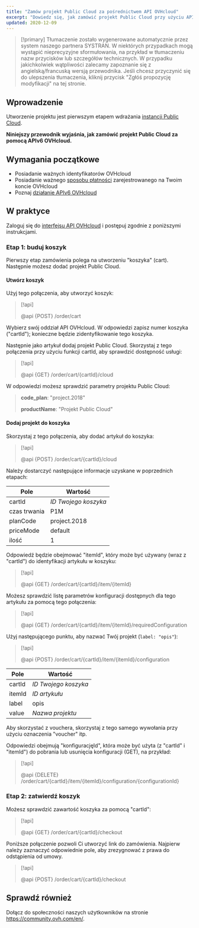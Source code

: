 ```yaml
---
title: "Zamów projekt Public Cloud za pośrednictwem API OVHcloud"
excerpt: "Dowiedz się, jak zamówić projekt Public Cloud przy użyciu API OVHcloud"
updated: 2020-12-09
---
```


> [!primary]
> Tłumaczenie zostało wygenerowane automatycznie przez system naszego partnera SYSTRAN. W niektórych przypadkach mogą wystąpić nieprecyzyjne sformułowania, na przykład w tłumaczeniu nazw przycisków lub szczegółów technicznych. W przypadku jakichkolwiek wątpliwości zalecamy zapoznanie się z angielską/francuską wersją przewodnika. Jeśli chcesz przyczynić się do ulepszenia tłumaczenia, kliknij przycisk "Zgłóś propozycję modyfikacji" na tej stronie.
> 


## Wprowadzenie

Utworzenie projektu jest pierwszym etapem wdrażania [instancji Public Cloud](https://www.ovhcloud.com/pl/public-cloud/).

**Niniejszy przewodnik wyjaśnia, jak zamówić projekt Public Cloud za pomocą APIv6 OVHcloud.**

## Wymagania początkowe

- Posiadanie ważnych identyfikatorów OVHcloud
- Posiadanie ważnego [sposobu płatności](/pages/account_and_service_management/managing_billing_payments_and_services/manage-payment-methods) zarejestrowanego na Twoim koncie OVHcloud
- Poznaj [działanie APIv6 OVHcloud](/pages/manage_and_operate/api/first-steps)

## W praktyce

Zaloguj się do [interfejsu API OVHcloud](https://api.ovh.com/) i postępuj zgodnie z poniższymi instrukcjami.

### Etap 1: buduj koszyk

Pierwszy etap zamówienia polega na utworzeniu "koszyka" (cart). Następnie możesz dodać projekt Public Cloud.

#### Utwórz koszyk

Użyj tego połączenia, aby utworzyć koszyk:

> [!api]
>
> @api {POST} /order/cart
>

Wybierz swój oddział API OVHcloud. W odpowiedzi zapisz numer koszyka ("cartId"); konieczne będzie zidentyfikowanie tego koszyka.

Następnie jako artykuł dodaj projekt Public Cloud. Skorzystaj z tego połączenia przy użyciu funkcji cartId, aby sprawdzić dostępność usługi:

> [!api]
>
> @api {GET} /order/cart/{cartId}/cloud
>

W odpowiedzi możesz sprawdzić parametry projektu Public Cloud:

>
>**code_plan**: "project.2018"
>
>**productName**: "Projekt Public Cloud"
>

#### Dodaj projekt do koszyka

Skorzystaj z tego połączenia, aby dodać artykuł do koszyka:

> [!api]
>
> @api {POST} /order/cart/{cartId}/cloud
>

Należy dostarczyć następujące informacje uzyskane w poprzednich etapach:

|Pole|Wartość|
|---|---|
|cartId|*ID Twojego koszyka*|
|czas trwania|P1M|
|planCode|project.2018|
|priceMode|default|
|ilość|1|

Odpowiedź będzie obejmować "itemId", który może być używany (wraz z "cartId") do identyfikacji artykułu w koszyku:

> [!api]
>
> @api {GET} /order/cart/{cartId}/item/{itemId}
>

Możesz sprawdzić listę parametrów konfiguracji dostępnych dla tego artykułu za pomocą tego połączenia:

> [!api]
>
> @api {GET} /order/cart/{cartId}/item/{itemId}/requiredConfiguration
>

Użyj następującego punktu, aby nazwać Twój projekt (`label: "opis"`):

> [!api]
>
> @api {POST} /order/cart/{cartId}/item/{itemId}/configuration
>

|Pole|Wartość|
|---|---|
|cartId|*ID Twojego koszyka*|
|itemId|*ID artykułu*|
|label|opis|
|value|*Nazwa projektu*|

Aby skorzystać z vouchera, skorzystaj z tego samego wywołania przy użyciu oznaczenia "voucher" itp.

Odpowiedzi obejmują "konfiguracjęId", która może być użyta (z "cartId" i "itemId") do pobrania lub usunięcia konfiguracji (GET), na przykład:

> [!api]
>
> @api {DELETE} /order/cart/{cartId}/item/{itemId}/configuration/{configurationId}
>


### Etap 2: zatwierdź koszyk

Możesz sprawdzić zawartość koszyka za pomocą "cartId":

> [!api]
>
> @api {GET} /order/cart/{cartId}/checkout
>

Poniższe połączenie pozwoli Ci utworzyć link do zamówienia. Najpierw należy zaznaczyć odpowiednie pole, aby zrezygnować z prawa do odstąpienia od umowy.

> [!api]
>
> @api {POST} /order/cart/{cartId}/checkout
>


## Sprawdź również

Dołącz do społeczności naszych użytkowników na stronie <https://community.ovh.com/en/>.
